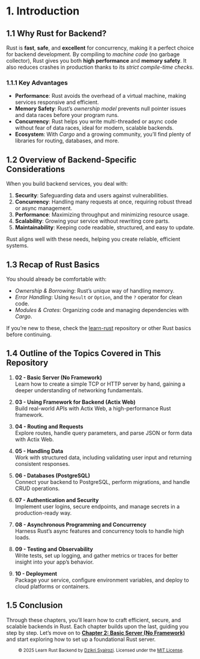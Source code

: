 # 1. Introduction

## 1.1 Why Rust for Backend?

Rust is **fast**, **safe**, and **excellent** for concurrency, making it a perfect choice for backend development. By compiling to *machine code* (no garbage collector), Rust gives you both **high performance** and **memory safety**. It also reduces crashes in production thanks to its *strict compile-time checks*.

### 1.1.1 Key Advantages
- **Performance**: Rust avoids the overhead of a virtual machine, making services responsive and efficient.
- **Memory Safety**: Rust’s *ownership model* prevents null pointer issues and data races before your program runs.
- **Concurrency**: Rust helps you write multi-threaded or async code without fear of data races, ideal for modern, scalable backends.
- **Ecosystem**: With *Cargo* and a growing community, you’ll find plenty of libraries for routing, databases, and more.

## 1.2 Overview of Backend-Specific Considerations

When you build backend services, you deal with:
1. **Security**: Safeguarding data and users against vulnerabilities.
2. **Concurrency**: Handling many requests at once, requiring robust thread or async management.
3. **Performance**: Maximizing throughput and minimizing resource usage.
4. **Scalability**: Growing your service without rewriting core parts.
5. **Maintainability**: Keeping code readable, structured, and easy to update.

Rust aligns well with these needs, helping you create reliable, efficient systems.

## 1.3 Recap of Rust Basics

You should already be comfortable with:
- *Ownership & Borrowing*: Rust’s unique way of handling memory.
- *Error Handling*: Using `Result` or `Option`, and the `?` operator for clean code.
- *Modules & Crates*: Organizing code and managing dependencies with *Cargo*.

If you’re new to these, check the [learn-rust](https://github.com/dzikrisyairozi/learn-rust) repository or other Rust basics before continuing.

## 1.4 Outline of the Topics Covered in This Repository

1. **02 - Basic Server (No Framework)**  
   Learn how to create a simple TCP or HTTP server by hand, gaining a deeper understanding of networking fundamentals.

2. **03 - Using Framework for Backend (Actix Web)**  
   Build real-world APIs with Actix Web, a high-performance Rust framework.

3. **04 - Routing and Requests**  
   Explore routes, handle query parameters, and parse JSON or form data with Actix Web.

4. **05 - Handling Data**  
   Work with structured data, including validating user input and returning consistent responses.

5. **06 - Databases (PostgreSQL)**  
   Connect your backend to PostgreSQL, perform migrations, and handle CRUD operations.

6. **07 - Authentication and Security**  
   Implement user logins, secure endpoints, and manage secrets in a production-ready way.

7. **08 - Asynchronous Programming and Concurrency**  
   Harness Rust’s async features and concurrency tools to handle high loads.

8. **09 - Testing and Observability**  
   Write tests, set up logging, and gather metrics or traces for better insight into your app’s behavior.

9. **10 - Deployment**  
   Package your service, configure environment variables, and deploy to cloud platforms or containers.

## 1.5 Conclusion

Through these chapters, you’ll learn how to craft efficient, secure, and scalable backends in Rust. Each chapter builds upon the last, guiding you step by step. Let’s move on to **[Chapter 2: Basic Server (No Framework)](../02-basic-server/README.md)** and start exploring how to set up a foundational Rust server.

<p align="center">
  <sub>
    © 2025 Learn Rust Backend by <a href="https://github.com/dzikrisyairozi">Dzikri Syairozi</a>. 
    Licensed under the <a href="../LICENSE">MIT License</a>.
  </sub>
</p>
